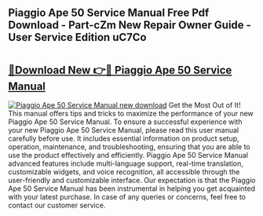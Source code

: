 ## Piaggio Ape 50 Service Manual Free Pdf Download - Part-cZm New Repair Owner Guide - User Service Edition uC7Co

# <h2><a href="http://cf19381.oget.top/?id=Piaggio+Ape+50+Service+Manual">🔗Download New 👉🔴 Piaggio Ape 50 Service Manual</a></h2>

[![Piaggio Ape 50 Service Manual new download](https://i.imgur.com/5g1atiW.png)](http://cf19381.oget.top/?id=Piaggio+Ape+50+Service+Manual)
Get the Most Out of It! This manual offers tips and tricks to maximize the performance of your new Piaggio Ape 50 Service Manual. To ensure a successful experience with your new Piaggio Ape 50 Service Manual, please read this user manual carefully before use. It includes essential information on product setup, operation, maintenance, and troubleshooting, ensuring that you are able to use the product effectively and efficiently. Piaggio Ape 50 Service Manual advanced features include multi-language support, real-time translation, customizable widgets, and voice recognition, all accessible through the user-friendly and customizable interface. Our expectation is that the Piaggio Ape 50 Service Manual has been instrumental in helping you get acquainted with your latest purchase. In case of any queries or concerns, feel free to contact our customer service.
